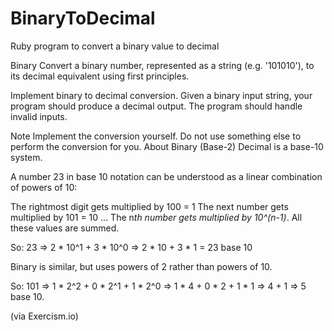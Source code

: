 # BinaryToDecimal
Ruby program to convert a binary value to decimal

Binary
Convert a binary number, represented as a string (e.g. '101010'), to its decimal equivalent using first principles.

Implement binary to decimal conversion. Given a binary input string, your program should produce a decimal output. The program should handle invalid inputs.

Note
Implement the conversion yourself. Do not use something else to perform the conversion for you.
About Binary (Base-2)
Decimal is a base-10 system.

A number 23 in base 10 notation can be understood as a linear combination of powers of 10:

The rightmost digit gets multiplied by 100 = 1
The next number gets multiplied by 101 = 10
...
The n*th number gets multiplied by 10^(n-1)*.
All these values are summed.

So: 23 => 2 * 10^1 + 3 * 10^0 => 2 * 10 + 3 * 1 = 23 base 10

Binary is similar, but uses powers of 2 rather than powers of 10.


So: 101 => 1 * 2^2 + 0 * 2^1 + 1 * 2^0 => 1 * 4 + 0 * 2 + 1 * 1 => 4 + 1 => 5 base 10.

(via Exercism.io)
